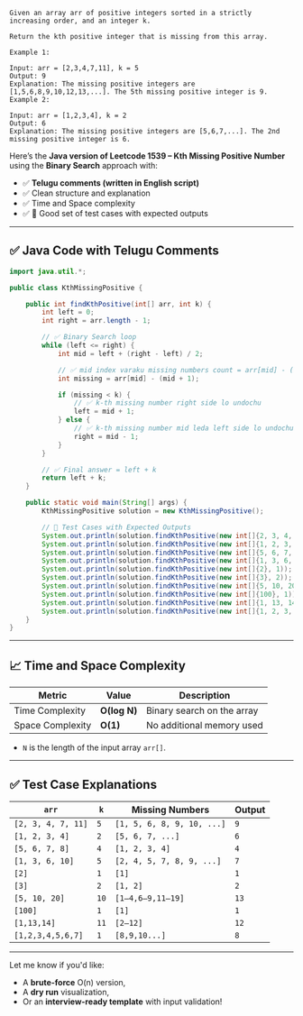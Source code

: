 ```text
Given an array arr of positive integers sorted in a strictly increasing order, and an integer k.

Return the kth positive integer that is missing from this array.

Example 1:

Input: arr = [2,3,4,7,11], k = 5
Output: 9
Explanation: The missing positive integers are [1,5,6,8,9,10,12,13,...]. The 5th missing positive integer is 9.
Example 2:

Input: arr = [1,2,3,4], k = 2
Output: 6
Explanation: The missing positive integers are [5,6,7,...]. The 2nd missing positive integer is 6.

```

Here’s the **Java version of Leetcode 1539 – Kth Missing Positive Number** using the **Binary Search** approach with:

* ✅ **Telugu comments (written in English script)**
* ✅ Clean structure and explanation
* ✅ Time and Space complexity
* ✅ 🔬 Good set of test cases with expected outputs

---

## ✅ Java Code with Telugu Comments

```java
import java.util.*;

public class KthMissingPositive {

    public int findKthPositive(int[] arr, int k) {
        int left = 0;
        int right = arr.length - 1;

        // ✅ Binary Search loop
        while (left <= right) {
            int mid = left + (right - left) / 2;

            // ✅ mid index varaku missing numbers count = arr[mid] - (mid + 1)
            int missing = arr[mid] - (mid + 1);

            if (missing < k) {
                // ✅ k-th missing number right side lo undochu
                left = mid + 1;
            } else {
                // ✅ k-th missing number mid leda left side lo undochu
                right = mid - 1;
            }
        }

        // ✅ Final answer = left + k
        return left + k;
    }

    public static void main(String[] args) {
        KthMissingPositive solution = new KthMissingPositive();

        // 🔬 Test Cases with Expected Outputs
        System.out.println(solution.findKthPositive(new int[]{2, 3, 4, 7, 11}, 5));  // 9
        System.out.println(solution.findKthPositive(new int[]{1, 2, 3, 4}, 2));       // 6
        System.out.println(solution.findKthPositive(new int[]{5, 6, 7, 8}, 4));       // 4
        System.out.println(solution.findKthPositive(new int[]{1, 3, 6, 10}, 5));      // 7
        System.out.println(solution.findKthPositive(new int[]{2}, 1));                // 1
        System.out.println(solution.findKthPositive(new int[]{3}, 2));                // 2
        System.out.println(solution.findKthPositive(new int[]{5, 10, 20}, 10));       // 13
        System.out.println(solution.findKthPositive(new int[]{100}, 1));              // 1
        System.out.println(solution.findKthPositive(new int[]{1, 13, 14}, 11));       // 12
        System.out.println(solution.findKthPositive(new int[]{1, 2, 3, 4, 5, 6, 7}, 1)); // 8
    }
}
```

---

## 📈 Time and Space Complexity

| Metric           | Value        | Description                |
| ---------------- | ------------ | -------------------------- |
| Time Complexity  | **O(log N)** | Binary search on the array |
| Space Complexity | **O(1)**     | No additional memory used  |

* `N` is the length of the input array `arr[]`.

---

## ✅ Test Case Explanations

| `arr`              | `k`  | Missing Numbers            | Output |
| ------------------ | ---- | -------------------------- | ------ |
| `[2, 3, 4, 7, 11]` | `5`  | `[1, 5, 6, 8, 9, 10, ...]` | `9`    |
| `[1, 2, 3, 4]`     | `2`  | `[5, 6, 7, ...]`           | `6`    |
| `[5, 6, 7, 8]`     | `4`  | `[1, 2, 3, 4]`             | `4`    |
| `[1, 3, 6, 10]`    | `5`  | `[2, 4, 5, 7, 8, 9, ...]`  | `7`    |
| `[2]`              | `1`  | `[1]`                      | `1`    |
| `[3]`              | `2`  | `[1, 2]`                   | `2`    |
| `[5, 10, 20]`      | `10` | `[1–4,6–9,11–19]`          | `13`   |
| `[100]`            | `1`  | `[1]`                      | `1`    |
| `[1,13,14]`        | `11` | `[2–12]`                   | `12`   |
| `[1,2,3,4,5,6,7]`  | `1`  | `[8,9,10...]`              | `8`    |

---

Let me know if you'd like:

* A **brute-force** O(n) version,
* A **dry run** visualization,
* Or an **interview-ready template** with input validation!
